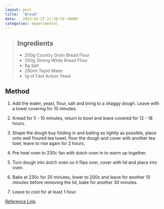 ```yaml
---
layout: post
title:  "Bread"
date:   2023-02-27 21:30:59 +0000
categories: experimental
---
```

> ## Ingredients
>
> - 200g Country Grain Bread Flour
> - 200g Strong White Bread Flour
> - 8g Salt
> - 260ml Tepid Water
> - 1g of Fast Action Yeast



## Method


1. Add the water, yeast, flour, salt and bring to a shaggy dough. Leave with a towel covering for 10 minutes.

2. Knead for 5 - 10 minutes, return to bowl and leave covered for 12 - 18 hours.

3. Shape the dough buy folding in and balling as tightly as possible, place onto well floured tea towel, flour the dough and cover with another tea towl, leave to rise again for 2 hours.

4. Pre heat oven to 230c fan with dutch oven in to warm up together.

5. Turn dough into dutch oven so it flips over, cover with lid and place into oven.

6. Bake at 230c for 20 minutes, lower to 200c and leave for another 10 minutes before removing the lid, bake for another 30 minutes.

7. Leave to cool for at least 1 hour.

[Reference Link][original-recipe].

[original-recipe]: https://www.reddit.com/r/Cooking/comments/sw5o6y/a_beginner_bakers_guide_to_every_bread_recipe_and/